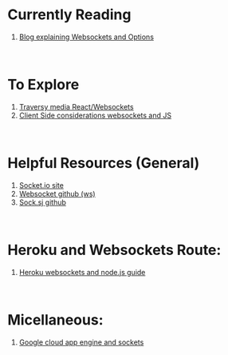 # Currently Reading
1. [Blog explaining Websockets and Options](https://blog.logrocket.com/websockets-tutorial-how-to-go-real-time-with-node-and-react-8e4693fbf843/)

&nbsp;

# To Explore
1. [Traversy media React/Websockets](https://www.youtube.com/watch?v=E3NHd-PkLrQ&ab_channel=TraversyMedia)
2. [Client Side considerations websockets and JS](https://www.ably.io/topic/websockets-nodejs)

&nbsp;

# Helpful Resources (General)
1. [Socket.io site](https://socket.io/)
2. [Websocket github (ws)](https://github.com/websockets/ws)
3. [Sock.sj github](https://github.com/sockjs/sockjs-client)

&nbsp;

# Heroku and Websockets Route:
1. [Heroku websockets and node.js guide](https://devcenter.heroku.com/articles/node-websockets)

&nbsp;

# Micellaneous:
1. [Google cloud app engine and sockets](https://cloud.google.com/appengine/docs/flexible/nodejs/using-websockets-and-session-affinity)
